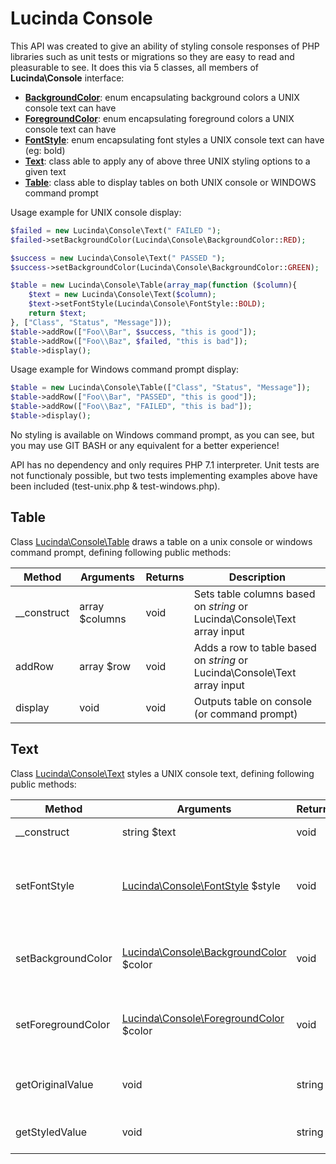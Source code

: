 # Lucinda Console

This API was created to give an ability of styling console responses of PHP libraries such as unit tests or migrations so they are easy to read and pleasurable to see. It does this via 5 classes, all members of **Lucinda\Console** interface:

- **[BackgroundColor](https://github.com/aherne/console_table/blob/master/src/BackgroundColor.php)**: enum encapsulating background colors a UNIX console text can have 
- **[ForegroundColor](https://github.com/aherne/console_table/blob/master/src/ForegroundColor.php)**: enum encapsulating foreground colors a UNIX console text can have  
- **[FontStyle](https://github.com/aherne/console_table/blob/master/src/FontStyle.php)**: enum encapsulating font styles a UNIX console text can have (eg: bold) 
- **[Text](#Text)**: class able to apply any of above three UNIX styling options to a given text 
- **[Table](#Table)**: class able to display tables on both UNIX console or WINDOWS command prompt

Usage example for UNIX console display:

```php
$failed = new Lucinda\Console\Text(" FAILED ");
$failed->setBackgroundColor(Lucinda\Console\BackgroundColor::RED);

$success = new Lucinda\Console\Text(" PASSED ");
$success->setBackgroundColor(Lucinda\Console\BackgroundColor::GREEN);

$table = new Lucinda\Console\Table(array_map(function ($column){
    $text = new Lucinda\Console\Text($column);
    $text->setFontStyle(Lucinda\Console\FontStyle::BOLD);
    return $text;
}, ["Class", "Status", "Message"]));
$table->addRow(["Foo\\Bar", $success, "this is good"]);
$table->addRow(["Foo\\Baz", $failed, "this is bad"]);
$table->display();
```

Usage example for Windows command prompt display:

```php
$table = new Lucinda\Console\Table(["Class", "Status", "Message"]);
$table->addRow(["Foo\\Bar", "PASSED", "this is good"]);
$table->addRow(["Foo\\Baz", "FAILED", "this is bad"]);
$table->display();
```

No styling is available on Windows command prompt, as you can see, but you may use GIT BASH or any equivalent for a better experience! 

API has no dependency and only requires PHP 7.1 interpreter. Unit tests are not functionaly possible, but two tests implementing examples above have been included (test-unix.php & test-windows.php).

## Table

Class [Lucinda\Console\Table](https://github.com/aherne/console_table/blob/master/src/Table.php) draws a table on a unix console or windows command prompt, defining following public methods:

| Method | Arguments | Returns | Description |
| --- | --- | --- | --- |
| __construct | array $columns | void | Sets table columns based on *string* or Lucinda\Console\Text array input |
| addRow | array $row | void | Adds a row to table based on *string* or Lucinda\Console\Text array input |
| display | void | void | Outputs table on console (or command prompt) |

## Text

Class [Lucinda\Console\Text](https://github.com/aherne/console_table/blob/master/src/Text.php) styles a UNIX console text, defining following public methods:


| Method | Arguments | Returns | Description |
| --- | --- | --- | --- |
| __construct | string $text | void | Sets text to style |
| setFontStyle | [Lucinda\Console\FontStyle](https://github.com/aherne/console_table/blob/master/src/FontStyle.php) $style | void | Sets text style (eg: makes it bold) from input enum member. |
| setBackgroundColor | [Lucinda\Console\BackgroundColor](https://github.com/aherne/console_table/blob/master/src/BackgroundColor.php) $color | void | Sets text background color from input enum member. |
| setForegroundColor | [Lucinda\Console\ForegroundColor](https://github.com/aherne/console_table/blob/master/src/ForegroundColor.php) $color | void | Sets text foreground color from input enum member. |
| getOriginalValue | void | string | Gets original text before styling |
| getStyledValue | void | string | Gets final text after styling |
